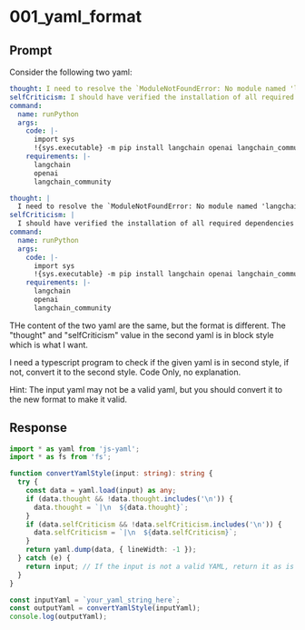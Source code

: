 # 001_yaml_format

## Prompt

Consider the following two yaml:

```yaml
thought: I need to resolve the `ModuleNotFoundError: No module named 'langchain_community'` error by ensuring that all necessary dependencies are correctly installed.
selfCriticism: I should have verified the installation of all required dependencies before running the code.
command:
  name: runPython
  args:
    code: |-
      import sys
      !{sys.executable} -m pip install langchain openai langchain_community
    requirements: |-
      langchain
      openai
      langchain_community
```

```yaml
thought: |
  I need to resolve the `ModuleNotFoundError: No module named 'langchain_community'` error by ensuring that all necessary dependencies are correctly installed.
selfCriticism: |
  I should have verified the installation of all required dependencies before running the code.
command:
  name: runPython
  args:
    code: |-
      import sys
      !{sys.executable} -m pip install langchain openai langchain_community
    requirements: |-
      langchain
      openai
      langchain_community
```

THe content of the two yaml are the same, but the format is different. The "thought" and "selfCriticism" value in the second yaml is in block style which is what I want. 

I need a typescript program to check if the given yaml is in second style, if not, convert it to the second style. Code Only, no explanation.

Hint: The input yaml may not be a valid yaml, but you should convert it to the new format to make it valid.

## Response

```typescript
import * as yaml from 'js-yaml';
import * as fs from 'fs';

function convertYamlStyle(input: string): string {
  try {
    const data = yaml.load(input) as any;
    if (data.thought && !data.thought.includes('\n')) {
      data.thought = `|\n  ${data.thought}`;
    }
    if (data.selfCriticism && !data.selfCriticism.includes('\n')) {
      data.selfCriticism = `|\n  ${data.selfCriticism}`;
    }
    return yaml.dump(data, { lineWidth: -1 });
  } catch (e) {
    return input; // If the input is not a valid YAML, return it as is
  }
}

const inputYaml = `your_yaml_string_here`;
const outputYaml = convertYamlStyle(inputYaml);
console.log(outputYaml);
```

